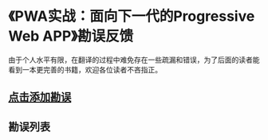 # 《PWA实战：面向下一代的Progressive Web APP》勘误反馈

由于个人水平有限，在翻译的过程中难免存在一些疏漏和错误，为了后面的读者能看到一本更完善的书籍，欢迎各位读者不吝指正。

## [点击添加勘误](https://github.com/progressive-web-apps/book/issues)

## 勘误列表


